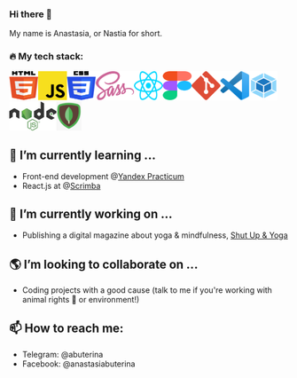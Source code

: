 ### Hi there 👋

My name is Anastasia, or Nastia for short. 

### 🔥 My tech stack:

<img src="img/html-buterina.svg" alt="HTML logo" width="52" height="52"><img src="img/js-buterina.svg" alt="JS Logo" width="52" height="52"><img src="img/css-buterina.svg" alt="CSS Logo" width="52" height="52"><img src="img/sass-logo.png" alt="Sass Logo" width="69" height="52"><img src="img/react-buterina.svg" alt="React Logo" width="52" height="52"><img src="img/figma-buterina.svg" alt="Figma Logo" width="52" height="52"><img src="img/git-buterina.svg" alt="Git Logo" width="52" height="52"><img src="img/vs-code-buterina.svg" alt="VS Code logo" width="52" height="52"><img src="img/webpack-buterina.svg" alt="Webpack logo" width="52" height="52"><img src="img/node-js-buterina.png" alt="Node.js logo" width="85" height="52"><img src="img/mongo-logo.png" alt="MongoDB logo" width="45" height="52">



## 🌱 I’m currently learning ...

- Front-end development @[Yandex Practicum](https://practicum.com/)
- React.js at @[Scrimba](https://scrimba.com/)

## 🔭 I’m currently working on ...

- Publishing a digital magazine about yoga & mindfulness, [Shut Up & Yoga](https://shutupandyoga.com/)

## 🌎 I’m looking to collaborate on ...

- Coding projects with a good cause (talk to me if you're working with animal rights 🐷 or environment!)

## 📫 How to reach me: 

- Telegram: @abuterina
- Facebook: @anastasiabuterina



<!--
**buterina/buterina** is a ✨ _special_ ✨ repository because its `README.md` (this file) appears on your GitHub profile.

Here are some ideas to get you started:

- 
- 🤔 I’m looking for help with ...
- 💬 Ask me about ...
- 😄 Pronouns: ...
- ⚡ Fun fact: ...
-->


